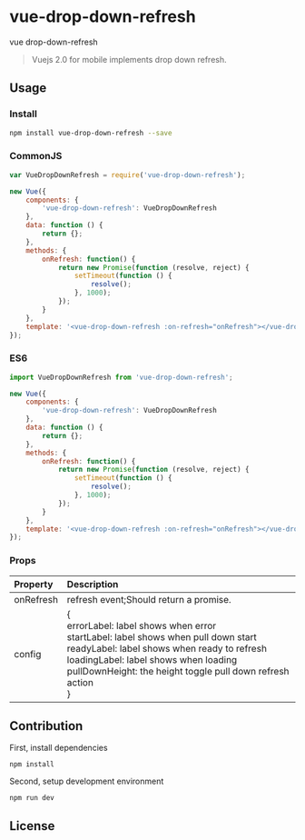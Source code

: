 # vue-drop-down-refresh
vue drop-down-refresh
> Vuejs 2.0 for mobile implements drop down refresh.

## Usage

### Install

```bash
npm install vue-drop-down-refresh --save
```

### CommonJS

```javascript
var VueDropDownRefresh = require('vue-drop-down-refresh');

new Vue({
    components: {
        'vue-drop-down-refresh': VueDropDownRefresh
    },
    data: function () {
        return {};
    },
    methods: {
        onRefresh: function() {
            return new Promise(function (resolve, reject) {
                setTimeout(function () {
                    resolve();
                }, 1000);
            });
        }
    },
    template: '<vue-drop-down-refresh :on-refresh="onRefresh"></vue-drop-down-refresh>'
});
```

### ES6
```javascript
import VueDropDownRefresh from 'vue-drop-down-refresh';

new Vue({
    components: {
        'vue-drop-down-refresh': VueDropDownRefresh
    },
    data: function () {
        return {};
    },
    methods: {
        onRefresh: function() {
            return new Promise(function (resolve, reject) {
                setTimeout(function () {
                    resolve();
                }, 1000);
            });
        }
    },
    template: '<vue-drop-down-refresh :on-refresh="onRefresh"></vue-drop-down-refresh>'
});
```

### Props
| Property | Description |
|:--|:--|
| onRefresh | refresh event;Should return a promise. |
| config | {<br>errorLabel: label shows when error<br>startLabel: label shows when pull down start<br>readyLabel: label shows when ready to refresh<br>loadingLabel: label shows when loading<br>pullDownHeight: the height toggle pull down refresh action<br>} |

## Contribution
First, install dependencies
```
npm install
```
Second, setup development environment
```
npm run dev
```

## License
